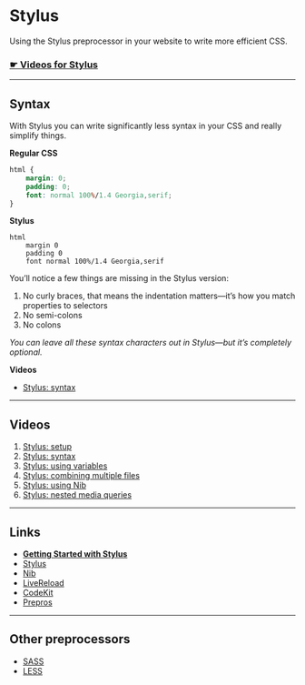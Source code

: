 # Stylus

Using the Stylus preprocessor in your website to write more efficient CSS.

### [☛ Videos for Stylus](https://www.youtube.com/playlist?feature=edit_ok&list=PLWjCJDeWfDddW7jbwiz2c4D40fzyoXzUd)

---

## Syntax

With Stylus you can write significantly less syntax in your CSS and really simplify things.

**Regular CSS**

```css
html {
	margin: 0;
	padding: 0;
	font: normal 100%/1.4 Georgia,serif;
}
```

**Stylus**
```stylus
html
	margin 0
	padding 0
	font normal 100%/1.4 Georgia,serif
```

You’ll notice a few things are missing in the Stylus version:

1. No curly braces, that means the indentation matters—it’s how you match properties to selectors
2. No semi-colons
3. No colons

*You can leave all these syntax characters out in Stylus—but it’s completely optional.*

**Videos**

- [Stylus: syntax](https://www.youtube.com/watch?v=xnI4fqXsu2s&list=PLWjCJDeWfDddW7jbwiz2c4D40fzyoXzUd&index=1)

---

## Videos

1. [Stylus: setup](https://www.youtube.com/watch?v=V_ndWAsouXM&list=PLWjCJDeWfDddW7jbwiz2c4D40fzyoXzUd&index=1)
2. [Stylus: syntax](https://www.youtube.com/watch?v=xnI4fqXsu2s&list=PLWjCJDeWfDddW7jbwiz2c4D40fzyoXzUd&index=2)
3. [Stylus: using variables](https://www.youtube.com/watch?v=VN6trmTBCVs&list=PLWjCJDeWfDddW7jbwiz2c4D40fzyoXzUd&index=3)
4. [Stylus: combining multiple files](https://www.youtube.com/watch?v=xJA0sn3zCmA&list=PLWjCJDeWfDddW7jbwiz2c4D40fzyoXzUd&index=4)
5. [Stylus: using Nib](https://www.youtube.com/watch?v=tiVoYa-VzuU&list=PLWjCJDeWfDddW7jbwiz2c4D40fzyoXzUd&index=5)
6. [Stylus: nested media queries](https://www.youtube.com/watch?v=ldqP5c5WhH4&list=PLWjCJDeWfDddW7jbwiz2c4D40fzyoXzUd&index=6)

---

## Links

- **[Getting Started with Stylus](http://blog.teamtreehouse.com/getting-started-stylus)**
- [Stylus](http://learnboost.github.io/stylus/)
- [Nib](http://visionmedia.github.io/nib/)
- [LiveReload](http://livereload.com/)
- [CodeKit](http://incident57.com/codekit/)
- [Prepros](http://alphapixels.com/prepros/)

---

## Other preprocessors

- [SASS](http://sass-lang.com/)
- [LESS](http://lesscss.org/)
